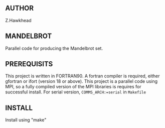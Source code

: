 AUTHOR
------
Z.Hawkhead


MANDELBROT
----------

Parallel code for producing the Mandelbrot set.


PREREQUISITS
------------

This project is written in FORTRAN90. A fortran compiler is required, either gfortran or ifort (version 18 or above). This project is a parallel code using MPI, so a fully compiled version of the MPI libraries is requires for successful install. For serial version, ```COMMS_ARCH:=serial``` in ```Makefile```


INSTALL
-------
Install using "make"



